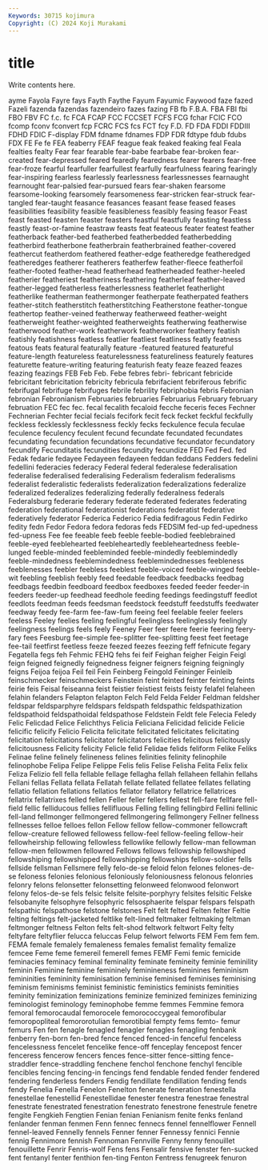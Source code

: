 ```yaml
---
Keywords: 30715 kojimura
Copyright: (C) 2024 Koji Murakami
---
```


# title

Write contents here.



ayme Fayola Fayre
fays Fayth Faythe Fayum Fayumic Faywood faze fazed Fazeli fazenda
fazendas fazendeiro fazes fazing FB fb F.B.A. FBA FBI fbi
FBO FBV FC f.c. fc FCA FCAP FCC FCCSET FCFS
FCG fchar FCIC FCO fcomp fconv fconvert fcp FCRC FCS
fcs FCT fcy F.D. FD FDA FDDI FDDIII FDHD FDIC
F-display FDM fdname fdnames FDP FDR fdtype fdub fdubs FDX
FE Fe fe FEA feaberry FEAF feague feak feaked feaking
feal Feala fealties fealty Fear fear fearable fear-babe fearbabe fear-broken
fear-created fear-depressed feared fearedly fearedness fearer fearers fear-free fear-froze fearful
fearfuller fearfullest fearfully fearfulness fearing fearingly fear-inspiring fearless fearlessly fearlessness
fearlessnesses fearnaught fearnought fear-palsied fear-pursued fears fear-shaken fearsome fearsome-looking fearsomely
fearsomeness fear-stricken fear-struck fear-tangled fear-taught feasance feasances feasant fease feased
feases feasibilities feasibility feasible feasibleness feasibly feasing feasor Feast feast
feasted feasten feaster feasters feastful feastfully feasting feastless feastly feast-or-famine
feastraw feasts feat feateous feater featest feather featherback feather-bed featherbed
featherbedded featherbedding featherbird featherbone featherbrain featherbrained feather-covered feathercut featherdom feathered
feather-edge featheredge featheredged featheredges featherer featherers featherfew feather-fleece featherfoil feather-footed
feather-head featherhead featherheaded feather-heeled featherier featheriest featheriness feathering featherleaf feather-leaved
feather-legged featherless featherlessness featherlet featherlight featherlike featherman feathermonger featherpate featherpated
feathers feather-stitch featherstitch featherstitching Featherstone feather-tongue feathertop feather-veined featherway featherweed
feather-weight featherweight feather-weighted featherweights featherwing featherwise featherwood feather-work featherwork featherworker
feathery featish featishly featishness featless featlier featliest featliness featly featness
featous feats featural featurally feature -featured featured featureful feature-length featureless
featurelessness featureliness featurely features featurette feature-writing featuring featurish featy feaze
feazed feazes feazing feazings FEB Feb Feb. Febe febres febri-
febricant febricide febricitant febricitation febricity febricula febrifacient febriferous febrific febrifugal
febrifuge febrifuges febrile febrility febriphobia febris Febronian febronian Febronianism Februaries
februaries Februarius February february februation FEC fec fec. fecal fecalith
fecaloid fecche feceris feces Fechner Fechnerian Fechter fecial fecials fecifork
fecit feck fecket feckful feckfully feckless fecklessly fecklessness feckly fecks
feckulence fecula feculae feculence feculency feculent fecund fecundate fecundated fecundates
fecundating fecundation fecundations fecundative fecundator fecundatory fecundify Fecunditatis fecundities fecundity
fecundize FED Fed Fed. fed Fedak fedarie fedayee Fedayeen fedayeen
feddan feddans Fedders fedelini fedellini federacies federacy Federal federal federalese
federalisation federalise federalised federalising Federalism federalism federalisms federalist federalistic federalists
federalization federalizations federalize federalized federalizes federalizing federally federalness federals Federalsburg
federarie federary federate federated federates federating federation federational federationist federations
federatist federative federatively federator Federica Federico Fedia fedifragous Fedin Fedirko
fedity fedn Fedor Fedora fedora fedoras feds FEDSIM fed-up fed-upedness
fed-upness Fee fee feeable feeb feeble feeble-bodied feeblebrained feeble-eyed feeblehearted
feebleheartedly feebleheartedness feeble-lunged feeble-minded feebleminded feeble-mindedly feeblemindedly feeble-mindedness feeblemindedness feeblemindednesses
feebleness feeblenesses feebler feebless feeblest feeble-voiced feeble-winged feeble-wit feebling feeblish
feebly feed feedable feedback feedbacks feedbag feedbags feedbin feedboard feedbox
feedboxes feeded feeder feeder-in feeders feeder-up feedhead feedhole feeding feedings
feedingstuff feedlot feedlots feedman feeds feedsman feedstock feedstuff feedstuffs feedwater
feedway feedy fee-farm fee-faw-fum feeing feel feelable feeler feelers feeless
Feeley feelies feeling feelingful feelingless feelinglessly feelingly feelingness feelings feels
feely Feeney Feer feer feere feerie feering feery-fary fees Feesburg
fee-simple fee-splitter fee-splitting feest feet feetage fee-tail feetfirst feetless feeze
feezed feezes feezing feff fefnicute fegary Fegatella fegs feh Fehmic
FEHQ fehs fei feif Feighan feigher Feigin Feigl feign feigned
feignedly feignedness feigner feigners feigning feigningly feigns Feijoa feijoa Feil
feil Fein Feinberg Feingold Feininger Feinleib feinschmecker feinschmeckers Feinstein feint
feinted feinter feinting feints feirie feis Feisal feiseanna feist feistier
feistiest feists feisty felafel felaheen felahin felanders Felapton felapton Felch
Feld Felda Felder Feldman feldsher feldspar feldsparphyre feldspars feldspath feldspathic
feldspathization feldspathoid feldspathoidal feldspathose Feldstein Feldt fele Felecia Feledy Felic
Felicdad Felice Felichthys Felicia Feliciana Felicidad felicide Felicie felicific felicify
Felicio Felicita felicitate felicitated felicitates felicitating felicitation felicitations felicitator felicitators
felicities felicitous felicitously felicitousness Felicity felicity Felicle felid Felidae felids
feliform Felike Feliks Felinae feline felinely felineness felines felinities felinity
felinophile felinophobe Felipa Felipe Felippe Felis felis Felise Felisha Felita
Felix felix Feliza Felizio fell fella fellable fellage fellagha fellah
fellaheen fellahin fellahs Fellani fellas Fellata fellata Fellatah fellate fellated
fellatee fellates fellating fellatio fellation fellations fellatios fellator fellatory fellatrice
fellatrices fellatrix fellatrixes felled fellen Feller feller fellers fellest fell-fare
fellfare fell-field fellic felliducous fellies fellifluous Felling felling fellingbird Fellini
fellinic fell-land fellmonger fellmongered fellmongering fellmongery Fellner fellness fellnesses felloe
felloes fellon Fellow fellow fellow-commoner fellowcraft fellow-creature fellowed fellowess fellow-feel
fellow-feeling fellow-heir fellowheirship fellowing fellowless fellowlike fellowly fellow-man fellowman fellow-men
fellowmen fellowred Fellows fellows fellowship fellowshiped fellowshiping fellowshipped fellowshipping fellowships
fellow-soldier fells fellside fellsman Fellsmere felly felo-de-se feloid felon felones
felones-de-se feloness felonies felonious feloniously feloniousness felonous felonries felonry felons
felonsetter felonsetting felonweed felonwood felonwort felony felos-de-se fels felsic felsite
felsite-porphyry felsites felsitic Felske felsobanyite felsophyre felsophyric felsosphaerite felspar felspars
felspath felspathic felspathose felstone felstones Felt felt felted Felten felter
Feltie felting feltings felt-jacketed feltlike felt-lined feltmaker feltmaking feltman feltmonger
feltness Felton felts felt-shod feltwork feltwort Felty felty feltyfare feltyflier
felucca feluccas Felup felwort felworts FEM Fem fem fem. FEMA
female femalely femaleness females femalist femality femalize femcee Feme feme
femereil femerell femes FEMF Femi femic femicide feminacies feminacy feminal
feminality feminate femineity feminie feminility feminin Feminine feminine femininely feminineness
feminines femininism femininities femininity feminisation feminise feminised feminises feminising feminism
feminisms feminist feministic feministics feminists feminities feminity feminization feminizations feminize
feminized feminizes feminizing feminologist feminology feminophobe femme femmes Femmine femora
femoral femorocaudal femorocele femorococcygeal femorofibular femoropopliteal femororotulian femorotibial fempty fems
femto- femur femurs Fen fen fenagle fenagled fenagler fenagles fenagling
fenbank fenberry fen-born fen-bred fence fenced fenced-in fenceful fenceless fencelessness
fencelet fencelike fence-off fenceplay fencepost fencer fenceress fencerow fencers fences
fence-sitter fence-sitting fence-straddler fence-straddling fenchene fenchol fenchone fenchyl fencible fencibles
fencing fencing-in fencings fend fendable fended fender fendered fendering fenderless
fenders Fendig fendillate fendillation fending fends fendy Fenelia Fenella Fenelon
Fenelton fenerate feneration fenestella fenestellae fenestellid Fenestellidae fenester fenestra fenestrae
fenestral fenestrate fenestrated fenestration fenestrato fenestrone fenestrule fenetre fengite Fengkieh
Fengtien Fenian fenian Fenianism fenite fenks fenland fenlander fenman fenmen
Fenn fennec fennecs fennel fennelflower Fennell fennel-leaved Fennelly fennels Fenner
fenner Fennessy fennici Fennie fennig Fennimore fennish Fennoman Fennville Fenny
fenny fenouillet fenouillette Fenrir Fenris-wolf Fens fens Fensalir fensive fenster
fen-sucked fent fentanyl fenter fenthion fen-ting Fenton Fentress fenugreek fenuron
